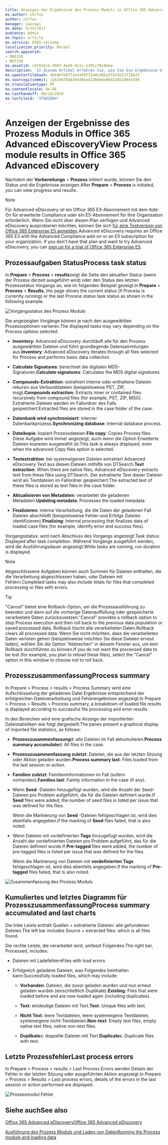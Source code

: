 ```yaml
---
title: Anzeigen der Ergebnisse des Prozess Moduls in Office 365 Advanced eDiscovery
ms.author: chrfox
author: chrfox
manager: laurawi
ms.date: 9/14/2017
audience: Admin
ms.topic: article
ms.service: O365-seccomp
localization_priority: Normal
search.appverid:
- MOE150
- MET150
ms.assetid: c6f016cb-409f-4ae9-911c-1395cf0c86ea
description: 'In diesem Artikel erfahren Sie, wie Sie die Ergebnisse eines in Office 365 Advanced eDiscovery ausgeführten Prozess Moduls finden, einschließlich Vorgangsstatus und Prozesszusammenfassung.  '
ms.openlocfilehash: 4bbdbf68f71e3459ff2ddcd8ba3fb33e52f16825
ms.sourcegitcommit: 1162d676b036449ea4220de8a6642165190e3398
ms.translationtype: MT
ms.contentlocale: de-DE
ms.lasthandoff: 09/20/2019
ms.locfileid: "37082084"
---
```

# <a name="view-process-module-results-in-office-365-advanced-ediscovery"></a><span data-ttu-id="eb3b6-103">Anzeigen der Ergebnisse des Prozess Moduls in Office 365 Advanced eDiscovery</span><span class="sxs-lookup"><span data-stu-id="eb3b6-103">View Process module results in Office 365 Advanced eDiscovery</span></span>

<span data-ttu-id="eb3b6-104">Nachdem der **Vorbereitungs** \> **Prozess** initiiert wurde, können Sie den Status und die Ergebnisse anzeigen.</span><span class="sxs-lookup"><span data-stu-id="eb3b6-104">After **Prepare** \> **Process** is initiated, you can view progress and results.</span></span> 
  
> [!NOTE]
> <span data-ttu-id="eb3b6-p101">Für Advanced eDiscovery ist ein Office 365 E3-Abonnement mit dem Add-On für erweiterte Compliance oder ein E5-Abonnement für Ihre Organisation erforderlich. Wenn Sie nicht über diesen Plan verfügen und Advanced eDiscovery ausprobieren möchten, können Sie sich [für eine Testversion von Office 365 Enterprise E5 anmelden](https://go.microsoft.com/fwlink/p/?LinkID=698279).</span><span class="sxs-lookup"><span data-stu-id="eb3b6-p101">Advanced eDiscovery requires an Office 365 E3 with the Advanced Compliance add-on or an E5 subscription for your organization. If you don't have that plan and want to try Advanced eDiscovery, you can [sign up for a trial of Office 365 Enterprise E5](https://go.microsoft.com/fwlink/p/?LinkID=698279).</span></span> 
  
## <a name="process-task-status"></a><span data-ttu-id="eb3b6-107">Prozessaufgaben Status</span><span class="sxs-lookup"><span data-stu-id="eb3b6-107">Process task status</span></span>

<span data-ttu-id="eb3b6-108">In **Prepare** \> **Process** \> **results**zeigt die Seite den aktuellen Status (wenn der Prozess derzeit ausgeführt wird) oder den Status des letzten Prozessstatus Vorgangs an, wie im folgenden Beispiel gezeigt.</span><span class="sxs-lookup"><span data-stu-id="eb3b6-108">In **Prepare** \> **Process** \> **Results**, the page shows the current status (if Process is currently running) or the last Process status task status as shown in the following example.</span></span>
  
![Vorgangsstatus des Prozess Moduls](media/9430f9e7-a4dd-47c7-ac2e-2c6a60fc948b.png)
  
<span data-ttu-id="eb3b6-110">Die angezeigten Vorgänge können je nach den ausgewählten Prozessoptionen variieren.</span><span class="sxs-lookup"><span data-stu-id="eb3b6-110">The displayed tasks may vary depending on the Process options selected.</span></span> 
  
- <span data-ttu-id="eb3b6-111">**Inventory**: Advanced eDiscovery durchläuft alle für den Prozess ausgewählten Dateien und führt grundlegende Datensammlungen aus.</span><span class="sxs-lookup"><span data-stu-id="eb3b6-111">**Inventory**: Advanced eDiscovery iterates through all files selected for Process and performs basic data collection.</span></span>
    
- <span data-ttu-id="eb3b6-112">**Calculate Signatures**: berechnet die digitalen MD5-Signaturen.</span><span class="sxs-lookup"><span data-stu-id="eb3b6-112">**Calculate signatures**: Calculates the MD5 digital signatures.</span></span>
    
- <span data-ttu-id="eb3b6-113">**Compounds-Extraktion**: extrahiert interne oder enthaltene Dateien rekursiv aus Verbunddateien (beispielsweise PST, ZIP, msg).</span><span class="sxs-lookup"><span data-stu-id="eb3b6-113">**Compounds extraction**: Extracts inner or contained files recursively from compound files (for example, PST, ZIP, MSG).</span></span> <span data-ttu-id="eb3b6-114">Extrahierte Dateien werden im Fallordner des Falls gespeichert.</span><span class="sxs-lookup"><span data-stu-id="eb3b6-114">Extracted files are stored in the case folder of the case.</span></span>
    
- <span data-ttu-id="eb3b6-115">**Datenbank wird synchronisiert**: interner Datenbankprozess.</span><span class="sxs-lookup"><span data-stu-id="eb3b6-115">**Synchronizing database**: Internal database process.</span></span>
    
- <span data-ttu-id="eb3b6-116">**Dateikopie**: kopiert Prozessdateien.</span><span class="sxs-lookup"><span data-stu-id="eb3b6-116">**File copy**: Copies Process files.</span></span> <span data-ttu-id="eb3b6-117">Diese Aufgabe wird immer angezeigt, auch wenn die Option Erweiterte Dateien kopieren ausgewählt ist.</span><span class="sxs-lookup"><span data-stu-id="eb3b6-117">This task is always displayed, even when the advanced Copy files option is selected.</span></span>
    
- <span data-ttu-id="eb3b6-118">**Textextraktion**: bei systemeigenen Dateien extrahiert Advanced eDiscovery Text aus diesen Dateien mithilfe von DTSearch.</span><span class="sxs-lookup"><span data-stu-id="eb3b6-118">**Text extraction**: When there are native files, Advanced eDiscovery extracts text from these files using DTSearch.</span></span> <span data-ttu-id="eb3b6-119">Der extrahierte Text dieser Dateien wird als Textdateien im Fallordner gespeichert.</span><span class="sxs-lookup"><span data-stu-id="eb3b6-119">The extracted text of these files is stored as text files in the case folder.</span></span>
    
- <span data-ttu-id="eb3b6-120">**Aktualisieren von Metadaten**: verarbeitet die geladenen Metadaten.</span><span class="sxs-lookup"><span data-stu-id="eb3b6-120">**Updating metadata**: Processes the loaded metadata.</span></span> 
    
- <span data-ttu-id="eb3b6-121">**Finalisieren**: interne Verarbeitung, die die Daten der geladenen Fall Dateien abschließt (beispielsweise Fehler-und Erfolgs Dateien identifizieren).</span><span class="sxs-lookup"><span data-stu-id="eb3b6-121">**Finalizing**: Internal processing that finalizes data of loaded case files (for example, identify error and success files).</span></span> 
    
<span data-ttu-id="eb3b6-122">Vorgangsstatus: wird nach Abschluss des Vorgangs angezeigt.</span><span class="sxs-lookup"><span data-stu-id="eb3b6-122">Task status: Displayed after task completion.</span></span> <span data-ttu-id="eb3b6-123">Während Vorgänge ausgeführt werden, wird die Ausführungsdauer angezeigt.</span><span class="sxs-lookup"><span data-stu-id="eb3b6-123">While tasks are running, run duration is displayed.</span></span>
  
> [!NOTE]
> <span data-ttu-id="eb3b6-124">Abgeschlossene Aufgaben können auch Summen für Dateien enthalten, die die Verarbeitung abgeschlossen haben, oder Dateien mit Fehlern.</span><span class="sxs-lookup"><span data-stu-id="eb3b6-124">Completed tasks may also include totals for files that completed processing or files with errors.</span></span> 
  
> [!TIP]
> <span data-ttu-id="eb3b6-125">"Cancel" bietet eine Rollback-Option, um die Prozessausführung zu beenden und dann auf die vorherige Datenauffüllung oder gespeicherte verarbeitete Daten zurückzusetzen.</span><span class="sxs-lookup"><span data-stu-id="eb3b6-125">"Cancel" provides a rollback option to stop Process execution and then roll back to the previous data population or saved processed data.</span></span> <span data-ttu-id="eb3b6-126">Rollback löscht alle verarbeiteten Daten.</span><span class="sxs-lookup"><span data-stu-id="eb3b6-126">Rollback clears all processed data.</span></span> <span data-ttu-id="eb3b6-127">Wenn Sie nicht möchten, dass die verarbeiteten Daten verloren gehen (beispielsweise möchten Sie diese Dateien erneut laden), wählen Sie die Option "Abbrechen" in diesem Fenster aus, um kein Rollback durchführen zu können.</span><span class="sxs-lookup"><span data-stu-id="eb3b6-127">If you do not want the processed data to be lost (for example, you plan to reload these files), select the "Cancel" option in this window to choose not to roll back.</span></span> 
  
## <a name="process-summary"></a><span data-ttu-id="eb3b6-128">Prozesszusammenfassung</span><span class="sxs-lookup"><span data-stu-id="eb3b6-128">Process summary</span></span>

<span data-ttu-id="eb3b6-129">In Prepare \> Process \> results \> Process Summary wird eine Aufschlüsselung der geladenen Datei Ergebnisse entsprechend der erfolgreichen Dateiverarbeitung und Fehlerergebnisse angezeigt.</span><span class="sxs-lookup"><span data-stu-id="eb3b6-129">In Prepare \> Process \> Results \> Process summary, a breakdown of loaded file results is displayed according to successful file processing and error results.</span></span>
  
<span data-ttu-id="eb3b6-130">In den Bereichen wird eine grafische Anzeige der importierten Dateistatistiken wie folgt dargestellt:</span><span class="sxs-lookup"><span data-stu-id="eb3b6-130">The panes present a graphical display of imported file statistics, as follows:</span></span>
  
- <span data-ttu-id="eb3b6-131">**Prozesszusammenfassung**d: alle Dateien im Fall akkumulieren.</span><span class="sxs-lookup"><span data-stu-id="eb3b6-131">**Process summary accumulate**d: All files in the case.</span></span>
    
- <span data-ttu-id="eb3b6-132">**Prozesszusammenfassung zuletzt**: Dateien, die aus der letzten Sitzung oder Aktion geladen wurden.</span><span class="sxs-lookup"><span data-stu-id="eb3b6-132">**Process summary last**: Files loaded from the last session or action.</span></span> 
    
- <span data-ttu-id="eb3b6-133">**Familien zuletzt**: Familieninformationen im Fall (sofern vorhanden).</span><span class="sxs-lookup"><span data-stu-id="eb3b6-133">**Families last**: Family information in the case (if any).</span></span>
    
- <span data-ttu-id="eb3b6-134">Wenn **Seed** -Dateien hinzugefügt wurden, wird die Anzahl der Seed-Dateien pro Problem aufgeführt, die für die Dateien definiert wurde.</span><span class="sxs-lookup"><span data-stu-id="eb3b6-134">If **Seed** files were added, the number of seed files is listed per issue that was defined for the files.</span></span> 
    
    <span data-ttu-id="eb3b6-135">Wenn die Markierung von **Seed** -Dateien fehlgeschlagen ist, wird dies ebenfalls angegeben.</span><span class="sxs-lookup"><span data-stu-id="eb3b6-135">If the marking of **Seed** files failed, that is also noted.</span></span> 
    
- <span data-ttu-id="eb3b6-136">Wenn Dateien mit vordefinierten **Tags** hinzugefügt wurden, wird die Anzahl der vordefinierten Dateien pro Problem aufgeführt, das für die Dateien definiert wurde.</span><span class="sxs-lookup"><span data-stu-id="eb3b6-136">If **Pre-tagged** files were added, the number of pre-tagged files is listed per issue that was defined for the files.</span></span> 
    
    <span data-ttu-id="eb3b6-137">Wenn die Markierung von Dateien mit **vordefinierten Tags** fehlgeschlagen ist, wird dies ebenfalls angegeben.</span><span class="sxs-lookup"><span data-stu-id="eb3b6-137">If the marking of **Pre-tagged** files failed, that is also noted.</span></span> 
    
![Zusammenfassung des Prozess Moduls](media/2086a691-9e3d-4117-beb2-a5c3a9a4cc94.png)
  
## <a name="process-summary-accumulated-and-last-charts"></a><span data-ttu-id="eb3b6-139">Kumuliertes und letztes Diagramm für Prozesszusammenfassung</span><span class="sxs-lookup"><span data-stu-id="eb3b6-139">Process summary accumulated and last charts</span></span>

<span data-ttu-id="eb3b6-140">Die linke Leiste enthält Quellen + extrahierte Dateien: alle gefundenen Dateien.</span><span class="sxs-lookup"><span data-stu-id="eb3b6-140">The left bar includes Source + extracted files: which is all files found.</span></span> 
  
<span data-ttu-id="eb3b6-141">Die rechte Leiste, die verarbeitet wird, umfasst Folgendes:</span><span class="sxs-lookup"><span data-stu-id="eb3b6-141">The right bar, Processed, includes:</span></span>
  
- <span data-ttu-id="eb3b6-142">Dateien mit Ladefehlern</span><span class="sxs-lookup"><span data-stu-id="eb3b6-142">Files with load errors</span></span>
    
- <span data-ttu-id="eb3b6-143">Erfolgreich geladene Dateien, was Folgendes beinhalten kann:</span><span class="sxs-lookup"><span data-stu-id="eb3b6-143">Successfully loaded files, which may include:</span></span> 
    
  - <span data-ttu-id="eb3b6-144">**Vorhanden**: Dateien, die zuvor geladen wurden und nun erneut geladen wurden (einschließlich Duplikate).</span><span class="sxs-lookup"><span data-stu-id="eb3b6-144">**Existing**: Files that were loaded before and are now loaded again (including duplicates).</span></span>
    
  - <span data-ttu-id="eb3b6-145">**Text**: eindeutige Dateien mit Text.</span><span class="sxs-lookup"><span data-stu-id="eb3b6-145">**Text**: Unique files with text.</span></span>
    
  - <span data-ttu-id="eb3b6-146">**Nicht Text**: leere Textdateien, leere systemeigene Textdateien, systemeigene nicht-Textdateien.</span><span class="sxs-lookup"><span data-stu-id="eb3b6-146">**Non-text**: Empty text files, empty native text files, native non-text files.</span></span> 
    
  - <span data-ttu-id="eb3b6-147">**Duplikate**s: doppelte Dateien mit Text.</span><span class="sxs-lookup"><span data-stu-id="eb3b6-147">**Duplicate**s: Duplicate files with text.</span></span>
    
## <a name="last-process-errors"></a><span data-ttu-id="eb3b6-148">Letzte Prozessfehler</span><span class="sxs-lookup"><span data-stu-id="eb3b6-148">Last process errors</span></span>

<span data-ttu-id="eb3b6-149">In Prepare \> Process \> results \> Last Process Errors werden Details der Fehler in der letzten Sitzung oder ausgeführten Aktion angezeigt.</span><span class="sxs-lookup"><span data-stu-id="eb3b6-149">In Prepare \> Process \> Results \> Last process errors, details of the errors in the last session or action performed are displayed.</span></span>
  
![Prozessmodul Fehler](media/4771d0f4-4217-445a-9ba4-8b6541c5ad09.png)
  
## <a name="see-also"></a><span data-ttu-id="eb3b6-151">Siehe auch</span><span class="sxs-lookup"><span data-stu-id="eb3b6-151">See also</span></span>

[<span data-ttu-id="eb3b6-152">Office 365 Advanced eDiscovery</span><span class="sxs-lookup"><span data-stu-id="eb3b6-152">Office 365 Advanced eDiscovery</span></span>](office-365-advanced-ediscovery.md)
  
[<span data-ttu-id="eb3b6-153">Ausführung des Prozess Moduls und Laden von Daten</span><span class="sxs-lookup"><span data-stu-id="eb3b6-153">Running the Process module and loading data</span></span>](run-the-process-module-and-load-data-in-advanced-ediscovery.md)

